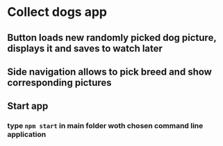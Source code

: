 # Collect dogs app

## Button loads new randomly picked dog picture, displays it and saves to watch later

## Side navigation allows to pick breed and show corresponding pictures

## Start app

### type `npm start` in main folder woth chosen command line application
